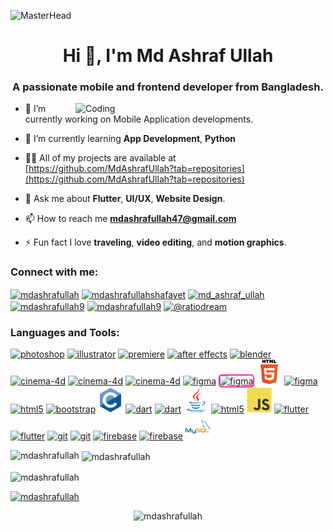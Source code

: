 ![MasterHead](https://pbs.twimg.com/profile_banners/1269583105494446080/1678058022/1500x500)
<h1 align="center">Hi 👋, I'm Md Ashraf Ullah</h1>
<h3 align="center">A passionate mobile and frontend developer from Bangladesh.</h3>
<!-- <img align="right" alt="Coding" width="400" src="https://user-images.githubusercontent.com/19783675/259906130-5d3c8800-fb00-45d0-b9dd-7eb82f057baf.gif"> -->
<img align="right" alt="Coding" width="400" src="https://user-images.githubusercontent.com/74038190/229223263-cf2e4b07-2615-4f87-9c38-e37600f8381a.gif">

- 🔭 I’m currently working on Mobile Application developments.

- 🌱 I’m currently learning **App Development**, **Python**

- 👨‍💻 All of my projects are available at [https://github.com/MdAshrafUllah?tab=repositories](https://github.com/MdAshrafUllah?tab=repositories)

- 💬 Ask me about **Flutter**, **UI/UX**, **Website Design**.

- 📫 How to reach me **mdashrafullah47@gmail.com**

- ⚡ Fun fact I love **traveling**, **video editing**, and **motion graphics**.

<h3 align="left">Connect with me:</h3>
<p align="left">
<a href="https://linkedin.com/in/mdashrafullah" target="blank"><img align="center" src="https://upload.wikimedia.org/wikipedia/commons/thumb/c/ca/LinkedIn_logo_initials.png/480px-LinkedIn_logo_initials.png" alt="mdashrafullah" height="30" width="30" /></a>
<a href="https://fb.com/mdashrafullahshafayet" target="blank"><img align="center" src="https://raw.githubusercontent.com/rahuldkjain/github-profile-readme-generator/master/src/images/icons/Social/facebook.svg" alt="mdashrafullahshafayet" height="30" width="40" /></a>
<a href="https://instagram.com/md_ashraf_ullah" target="blank"><img align="center" src="https://raw.githubusercontent.com/rahuldkjain/github-profile-readme-generator/master/src/images/icons/Social/instagram.svg" alt="md_ashraf_ullah" height="30" width="40" /></a>
<a href="https://www.behance.net/mdashrafullah9" target="blank"><img align="center" src="https://raw.githubusercontent.com/rahuldkjain/github-profile-readme-generator/master/src/images/icons/Social/behance.svg" alt="mdashrafullah9" height="30" width="40" /></a>
<a href="https://twitter.com/mdashrafullah9" target="blank"><img align="center" src="https://raw.githubusercontent.com/rahuldkjain/github-profile-readme-generator/master/src/images/icons/Social/twitter.svg" alt="mdashrafullah9" height="30" width="40" /></a>
<a href="https://www.youtube.com/c/@ratiodream" target="blank"><img align="center" src="https://raw.githubusercontent.com/rahuldkjain/github-profile-readme-generator/master/src/images/icons/Social/youtube.svg" alt="@ratiodream" height="30" width="40" /></a>
</p>
<h3 align="left">Languages and Tools:</h3>
<p align="left">
<a href="https://www.photoshop.com/en" target="_blank" rel="noreferrer"> <img src="https://www.adobe.com/content/dam/acom/one-console/icons_rebrand/ps_appicon.svg" alt="photoshop" width="40" height="40"/></a>
<a href="https://www.adobe.com/in/products/illustrator.html" target="_blank" rel="noreferrer"> <img src="https://www.adobe.com/content/dam/cc/icons/illustrator.svg" alt="illustrator" width="40" height="40"/></a> 
<a href="https://www.adobe.com/products/premiere.html" target="_blank" rel="noreferrer"><img src="https://www.adobe.com/content/dam/acom/one-console/icons_rebrand/pr_appicon.svg" alt="premiere" width="40"height="40"/></a>
<a href="https://www.adobe.com/products/aftereffects.html" target="_blank" rel="noreferrer"><img src="https://www.adobe.com/content/dam/cc/us/en/products/ccoverview/ae_cc_app_RGB.svg" alt="after effects" width="40"height="40"/></a>
<a href="https://www.blender.org/" target="_blank" rel="noreferrer"><img src="https://upload.wikimedia.org/wikipedia/commons/thumb/0/0c/Blender_logo_no_text.svg/2503px-Blender_logo_no_text.svg.png" alt="blender" width="40"height="35"/></a>
<a href="https://www.maxon.net/en/cinema-4d" target="_blank" rel="noreferrer"><img src="https://upload.wikimedia.org/wikipedia/en/d/d8/C4D_Logo.png" alt="cinema-4d" width="40"height="40"/></a>
<a href="https://developer.android.com/studio" target="_blank" rel="noreferrer"><img src="https://upload.wikimedia.org/wikipedia/commons/thumb/9/95/Android_Studio_Icon_3.6.svg/1900px-Android_Studio_Icon_3.6.svg.png" alt="cinema-4d" width="38"height="40"/></a>
<a href="https://code.visualstudio.com/" target="_blank" rel="noreferrer"><img src="https://uxwing.com/wp-content/themes/uxwing/download/brands-and-social-media/visual-studio-code-icon.png" alt="cinema-4d" width="35"height="40"/></a>
<a href="https://www.figma.com/" target="_blank" rel="noreferrer"> <img src="https://www.vectorlogo.zone/logos/figma/figma-icon.svg" alt="figma" width="40" height="40"/></a>
<a href="https://adobexdplatform.com/" target="_blank" rel="noreferrer"> <img style="border-radius: 5px; border: 2px solid rgba(255, 38, 190, 100);" src="https://play-lh.googleusercontent.com/kaox1VteLsWAuNxPxhm8t4llaoyFhxzDjo9g4Hdf92bKdT_Sn6Yrdku6rApuc5ktirw" alt="figma" width="40" height="40"/></a>
<a href="https://www.w3schools.com/html/" target="_blank" rel="noreferrer"> <img src="https://raw.githubusercontent.com/devicons/devicon/master/icons/html5/html5-original-wordmark.svg" alt="html5" width="40" height="40"/></a>
<a href="https://www.w3schools.com/xml/" target="_blank" rel="noreferrer"> <img src="https://i.pinimg.com/originals/a0/3b/76/a03b766e732851966e822d2e28d8c5fa.png" alt="figma" width="40" height="40"/></a>
<a href="https://www.w3schools.com/css/" target="_blank" rel="noreferrer"> <img src="https://upload.wikimedia.org/wikipedia/commons/thumb/d/d5/CSS3_logo_and_wordmark.svg/1200px-CSS3_logo_and_wordmark.svg.png" alt="html5" width="30" height="40"/></a> 
<a href="https://getbootstrap.com" target="_blank" rel="noreferrer"> <img src="https://getbootstrap.com/docs/5.3/assets/brand/bootstrap-logo-shadow.png" alt="bootstrap" width="40" height="40"/></a>
<a href="https://www.cprogramming.com/" target="_blank" rel="noreferrer"> <img src="https://raw.githubusercontent.com/devicons/devicon/master/icons/c/c-original.svg" alt="c" width="40" height="40"/></a>
<a href="https://dart.dev" target="_blank" rel="noreferrer"> <img src="https://www.vectorlogo.zone/logos/dartlang/dartlang-icon.svg" alt="dart" width="40" height="40"/></a>
<a href="https://kotlinlang.org/" target="_blank" rel="noreferrer"> <img src="https://cdn.worldvectorlogo.com/logos/kotlin-2.svg" alt="dart" width="35" height="35"/></a>
<a href="https://www.java.com" target="_blank" rel="noreferrer"> <img src="https://raw.githubusercontent.com/devicons/devicon/master/icons/java/java-original.svg" alt="java" width="40" height="40"/></a> 
<a href="https://www.python.org/" target="_blank" rel="noreferrer"> <img src="https://upload.wikimedia.org/wikipedia/commons/thumb/c/c3/Python-logo-notext.svg/1869px-Python-logo-notext.svg.png" alt="html5" width="40" height="40"/></a>
<a href="https://developer.mozilla.org/en-US/docs/Web/JavaScript" target="_blank" rel="noreferrer"> <img src="https://raw.githubusercontent.com/devicons/devicon/master/icons/javascript/javascript-original.svg" alt="javascript" width="40" height="40"/></a>
<a href="https://flutter.dev" target="_blank" rel="noreferrer"> <img src="https://www.vectorlogo.zone/logos/flutterio/flutterio-icon.svg" alt="flutter" width="40" height="40"/></a> 
<a href="https://wordpress.com/" target="_blank" rel="noreferrer"> <img src="https://upload.wikimedia.org/wikipedia/commons/thumb/9/98/WordPress_blue_logo.svg/1200px-WordPress_blue_logo.svg.png" alt="flutter" width="40" height="40"/></a> 
<a href="https://git-scm.com/" target="_blank" rel="noreferrer"> <img src="https://www.vectorlogo.zone/logos/git-scm/git-scm-icon.svg" alt="git" width="40" height="40"/></a> 
<a href="https://www.apachefriends.org/" target="_blank" rel="noreferrer"> <img src="https://upload.wikimedia.org/wikipedia/en/thumb/7/78/XAMPP_logo.svg/1200px-XAMPP_logo.svg.png" alt="git" width="40" height="40"/></a> 
<a href="https://firebase.google.com/" target="_blank" rel="noreferrer"> <img src="https://www.vectorlogo.zone/logos/firebase/firebase-icon.svg" alt="firebase" width="40" height="40"/></a> 
<a href="https://www.phpmyadmin.net/" target="_blank" rel="noreferrer"> <img src="https://upload.wikimedia.org/wikipedia/commons/thumb/4/4f/PhpMyAdmin_logo.svg/3890px-PhpMyAdmin_logo.svg.png" alt="firebase" width="40" height="30"/></a> 
<a href="https://www.mysql.com/" target="_blank" rel="noreferrer"> <img src="https://raw.githubusercontent.com/devicons/devicon/master/icons/mysql/mysql-original-wordmark.svg" alt="mysql" width="40" height="40"/></a> 
</p>

<p><img align="left" src="https://github-readme-stats.vercel.app/api/top-langs?username=mdashrafullah&show_icons=true&locale=en&layout=compact" alt="mdashrafullah" /></p>

<p>&nbsp;<img align="center" src="https://github-readme-stats.vercel.app/api?username=mdashrafullah&show_icons=true&locale=en" alt="mdashrafullah" /></p>

<p><img align="center" src="https://github-readme-streak-stats.herokuapp.com/?user=mdashrafullah&" alt="mdashrafullah" /></p>

<p align="left"> <a href="https://github.com/ryo-ma/github-profile-trophy"><img src="https://github-profile-trophy.vercel.app/?username=mdashrafullah" alt="mdashrafullah" /></a></p>

<p align="center"> <img src="https://komarev.com/ghpvc/?username=mdashrafullah&label=Total%20Visitor&color=blueviolet&style=for-the-badge" alt="mdashrafullah" /> </p>
